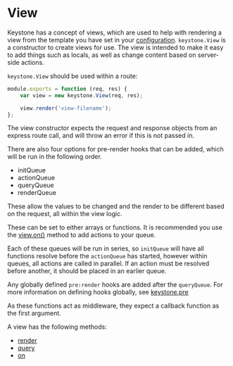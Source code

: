 # View

Keystone has a concept of views, which are used to help with rendering a view from the template you have set in your [configuration](/documentation/configuration). `keystone.View` is a constructor to create views for use. The view is intended to make it easy to add things such as locals, as well as change content based on server-side actions.

`keystone.View` should be used within a route:

```javascript
module.exports = function (req, res) {
	var view = new keystone.View(req, res);

	view.render('view-filename');
};
```

The view constructor expects the request and response objects from an express route call, and will throw an error if this is not passed in.

There are also four options for pre-render hooks that can be added, which will be run in the following order.
- initQueue
- actionQueue
- queryQueue
- renderQueue

These allow the values to be changed and the render to be different based on the request, all within the view logic.

These can be set to either arrays or functions. It is recommended you use the [view.on()](/api/view/on) method to add actions to your queue.

Each of these queues will be run in series, so `initQueue` will have all functions resolve before the `actionQueue` has started, however within queues, all actions are called in parallel. If an action must be resolved before another, it should be placed in an earlier queue.

Any globally defined `pre:render` hooks are added after the `queryQueue`. For more information on defining hooks globally, see [keystone.pre](/api/method/pre)

As these functions act as middleware, they expect a callback function as the first argument.

A view has the following methods:

- [render](/api/view/render)
- [query](/api/view/query)
- [on](/api/view/on)

